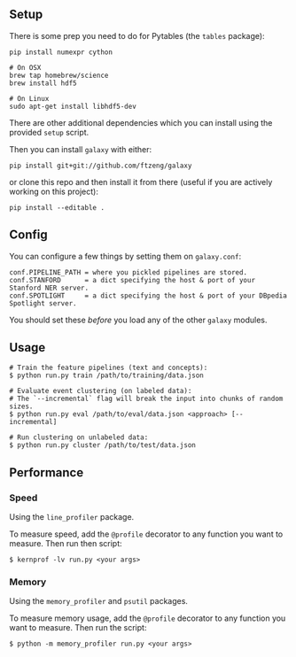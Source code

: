 ## Setup

There is some prep you need to do for Pytables (the `tables` package):

    pip install numexpr cython

    # On OSX
    brew tap homebrew/science
    brew install hdf5

    # On Linux
    sudo apt-get install libhdf5-dev

There are other additional dependencies which you can install using the provided `setup` script.

Then you can install `galaxy` with either:

    pip install git+git://github.com/ftzeng/galaxy

or clone this repo and then install it from there (useful if you are actively working on this project):

    pip install --editable .

## Config

You can configure a few things by setting them on `galaxy.conf`:

    conf.PIPELINE_PATH = where you pickled pipelines are stored.
    conf.STANFORD      = a dict specifying the host & port of your Stanford NER server.
    conf.SPOTLIGHT     = a dict specifying the host & port of your DBpedia Spotlight server.

You should set these _before_ you load any of the other `galaxy` modules.

## Usage

    # Train the feature pipelines (text and concepts):
    $ python run.py train /path/to/training/data.json

    # Evaluate event clustering (on labeled data):
    # The `--incremental` flag will break the input into chunks of random sizes.
    $ python run.py eval /path/to/eval/data.json <approach> [--incremental]

    # Run clustering on unlabeled data:
    $ python run.py cluster /path/to/test/data.json

## Performance

### Speed
Using the `line_profiler` package.

To measure speed, add the `@profile` decorator to any function you want to measure.
Then run then script:

    $ kernprof -lv run.py <your args>

### Memory
Using the `memory_profiler` and `psutil` packages.

To measure memory usage, add the `@profile` decorator to any function you want to measure.
Then run the script:

    $ python -m memory_profiler run.py <your args>
